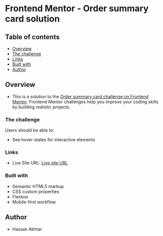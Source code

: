 # Frontend Mentor - Order summary card solution


## Table of contents

- [Overview](#overview)
- [The challenge](#the-challenge)
- [Links](#links)
- [Built with](#built-with)
- [Author](#author)


## Overview

- This is a solution to the [Order summary card challenge on Frontend Mentor](https://www.frontendmentor.io/challenges/order-summary-component-QlPmajDUj). Frontend Mentor challenges help you improve your coding skills by building realistic projects.

### The challenge

Users should be able to:

- See hover states for interactive elements


### Links

- Live Site URL: [Live site URL](https://hassanakhtar8.github.io/Order-Summary-Component/)


### Built with

- Semantic HTML5 markup
- CSS custom properties
- Flexbox
- Mobile-first workflow


## Author

- Hassan Akhtar
